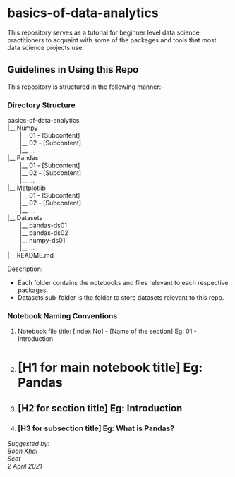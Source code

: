 # basics-of-data-analytics

This repository serves as a tutorial for beginner level data science practitioners to acquaint with some of the packages and tools that most data science projects use.<br>

## Guidelines in Using this Repo

This repository is structured in the following manner:-

### **Directory Structure**

basics-of-data-analytics<br>
|__ Numpy<br>
&emsp;&emsp;|__ 01 - [Subcontent] <br>
&emsp;&emsp;|__ 02 - [Subcontent]<br>
&emsp;&emsp;|__ ... <br>
|__ Pandas<br>
&emsp;&emsp;|__ 01 - [Subcontent]<br>
&emsp;&emsp;|__ 02 - [Subcontent]<br>
&emsp;&emsp;|__ ...<br>
|__ Matplotlib<br>
&emsp;&emsp;|__ 01 - [Subcontent]<br>
&emsp;&emsp;|__ 02 - [Subcontent]<br>
&emsp;&emsp;|__ ...<br>
|__ Datasets<br>
&emsp;&emsp;|__ pandas-ds01<br>
&emsp;&emsp;|__ pandas-ds02<br>
&emsp;&emsp;|__ numpy-ds01<br>
&emsp;&emsp;|__ ...<br>
|__ README.md<br>

Description:
* Each folder contains the notebooks and files relevant to each respective packages.
* Datasets sub-folder is the folder to store datasets relevant to this repo.

### **Notebook Naming Conventions**

1. Notebook file title: [Index No] - [Name of the section] Eg: 01 - Introduction
2. # [H1 for main notebook title] Eg: Pandas
3. ## [H2 for section title] Eg: Introduction
4. ### [H3 for subsection title] Eg: What is Pandas?

*Suggested by:*<br>
*Boon Khai* <br>
*Scot*<br>
*2 April 2021*<br>
